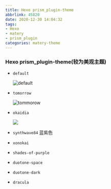 ```yaml
---
title: Hexo prism_plugin-theme
abbrlink: 45820
date: 2020-12-30 14:04:32
tags: 
- Hexo
- matery
- prism_plugin
categories: matery-theme
---
```


###  Hexo prism_plugin-theme(较为美观主题)

+ `default`

  <img src="https://gitee.com/wang_hong_bin/pic-go-photos/raw/master/default.png" title="default">

+ `tomorrow`

  <img src="https://gitee.com/wang_hong_bin/pic-go-photos/raw/master/tommorow.png" title="tommorow">

- `okaidia`

  <img src="https://gitee.com/wang_hong_bin/pic-go-photos/raw/master/fogeet.png">

  

+ `synthwave84` 蓝紫色
+ `xonokai`

+ `shades-of-purple`

+ `duotone-space`

+ `duotone-dark`
+ `dracula`